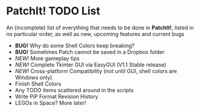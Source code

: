 PatchIt! TODO List
==================

An (incomplete) list of everything that needs to be done in **PatchIt!**, listed in no particular order, as well as new, upcoming features and current bugs

* **BUG!** Why do some Shell Colors keep breaking?
* **BUG!** Sometimes Patch cannot be saved in a Dropbox folder
* *NEW!* More gameplay tips
* *NEW!* Complete Tkinter GUI via EasyGUI (V1.1 Stable release)
* *NEW!* Cross-platform Compatibility (not until GUI, shell colors are Windows only)
* Finish Shell Colors
* Any TODO items scattered around in the scripts
* Write PiP Format Revision History
* LEGOs in Space? More later!